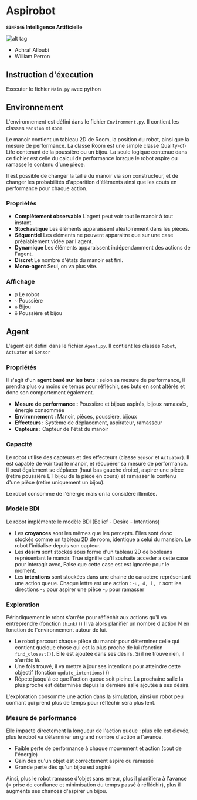 # Aspirobot
**`8INF846` Intelligence Artificielle**

![alt tag](https://vgy.me/GaNIBk.gif)
-  Achraf Alloubi
-  William Perron

## Instruction d'éxecution
Executer le fichier `Main.py` avec python

## Environnement
L'environnement est défini dans le fichier `Environment.py`. Il contient les classes `Mansion` et `Room`

Le manoir contient un tableau 2D de Room, la position du robot, ainsi que la mesure de performance.
La classe Room est une simple classe Quality-of-Life contenant de la poussière ou un bijou.
La seule logique contenue dans ce fichier est celle du calcul de performance lorsque le robot aspire ou ramasse le contenu d'une pièce.

Il est possible de changer la taille du manoir via son constructeur, et de changer les probabilités d'apparition d'éléments ainsi que les couts en performance pour chaque action.

### Propriétés
- **Complètement observable** L'agent peut voir tout le manoir à tout instant.
- **Stochastique** Les éléments apparaissent aléatoirement dans les pièces.
- **Séquentiel** Les éléments ne peuvent apparaitre que sur une case préalablement vidée par l'agent. 
- **Dynamique** Les éléments apparaissent indépendamment des actions de l'agent.
- **Discret** Le nombre d'états du manoir est fini.
- **Mono-agent** Seul, on va plus vite.

### Affichage
- `@` Le robot
- `~` Poussière
- `o` Bijou
- `õ` Poussière et bijou

## Agent
L'agent est défini dans le fichier `Agent.py`. Il contient les classes `Robot`, `Actuator` et `Sensor`

### Propriétés
Il s'agit d'un **agent basé sur les buts** : selon sa mesure de performance, il prendra plus ou moins de temps pour réfléchir, ses buts en sont altérés et donc son comportement également.
- **Mesure de performance :** Poussière et bijoux aspirés, bijoux ramassés, énergie consommée
- **Environnement :** Manoir, pièces, poussière, bijoux
- **Effecteurs :** Système de déplacement, aspirateur, ramasseur
- **Capteurs :** Capteur de l'état du manoir

### Capacité
Le robot utilise des capteurs et des effecteurs (classe `Sensor` et `Actuator`).
Il est capable de voir tout le manoir, et récupérer sa mesure de performance.
Il peut également se déplacer (haut bas gauche droite), aspirer une pièce (retire poussière ET bijou de la pièce en cours) et ramasser le contenu d'une pièce (retire uniquement un bijou).

Le robot consomme de l'énergie mais on la considère illimitée.

### Modèle BDI
Le robot implémente le modèle BDI (Belief - Desire - Intentions)
- Les **croyances** sont les mêmes que les percepts. Elles sont donc stockés comme un tableau 2D de room, identique a celui du mansion. Le robot l'initialise depuis son capteur.
- Les **désirs** sont stockés sous forme d'un tableau 2D de booleans représentant le manoir. True signifie qu'il souhaite acceder a cette case pour interagir avec, False que cette case est est ignorée pour le moment.
- Les **intentions** sont stockées dans une chaine de caractère représentant une action queue. Chaque lettre est une action :
  -`u, d, l, r` sont les directions
  -`s` pour aspirer une pièce
  -`p` pour ramasser
  
### Exploration
Périodiquement le robot s'arrête pour réfléchir aux actions qu'il va entreprendre (fonction `think()`)
Il va alors planifier un nombre d'action N en fonction de l'environnement autour de lui.
- Le robot parcourt chaque pièce du manoir pour déterminer celle qui contient quelque chose qui est la plus proche de lui (fonction `find_closest()`). Elle est ajoutée dans ses désirs. Si il ne trouve rien, il s'arrête là.
- Une fois trouvé, il va mettre à jour ses intentions pour atteindre cette objectif (fonction `update_intentions()`)
- Répete jusqu'à ce que l'action queue soit pleine. La prochaine salle la plus proche est déterminée depuis la dernière salle ajoutée à ses désirs.

L'exploration consomme une action dans la simulation, ainsi un robot peu confiant qui prend plus de temps pour réfléchir sera plus lent.

### Mesure de performance
Elle impacte directement la longueur de l'action queue : plus elle est élevée, plus le robot va déterminer un grand nombre d'action à l'avance.
- Faible perte de performance à chaque mouvement et action (cout de l'énergie)
- Gain dès qu'un objet est correctement aspiré ou ramassé
- Grande perte dès qu'un bijou est aspiré

Ainsi, plus le robot ramasse d'objet sans erreur, plus il planifiera à l'avance (= prise de confiance et minimisation du temps passé à réfléchir), plus il augmente ses chances d'aspirer un bijou.
